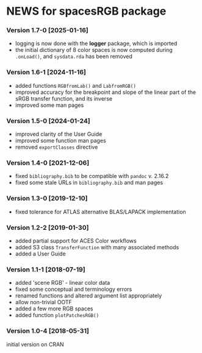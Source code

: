 # NEWS for **spacesRGB** package


### Version 1.7-0  [2025-01-16]

* logging is now done with the **logger** package, which is imported
* the initial dictionary of 8 color spaces is now computed during `.onLoad()`, and `sysdata.rda` has been removed


### Version 1.6-1  [2024-11-16]

* added functions `RGBfromLab()` and `LabfromRGB()`
* improved accuracy for the breakpoint and slope of the linear part of the sRGB transfer function, and its inverse
* improved some man pages


### Version 1.5-0  [2024-01-24]

* improved clarity of the User Guide
* improved some function man pages
* removed `exportClasses` directive


### Version 1.4-0  [2021-12-06]

* fixed `bibliography.bib` to be compatible with `pandoc` v. 2.16.2
* fixed some stale URLs in `bibliography.bib` and man pages


### Version 1.3-0  [2019-12-10]

* fixed tolerance for ATLAS alternative BLAS/LAPACK implementation


### Version 1.2-2  [2019-01-30]

* added partial support for ACES Color workflows
* added S3 class `TransferFunction` with many associated methods
* added a User Guide


### Version 1.1-1  [2018-07-19]

* added 'scene RGB' - linear color data
* fixed some conceptual and terminology errors
* renamed functions and altered argument list appropriately
* allow non-trivial OOTF
* added a few more RGB spaces
* added function `plotPatchesRGB()`


### Version 1.0-4  [2018-05-31]

initial version on CRAN

